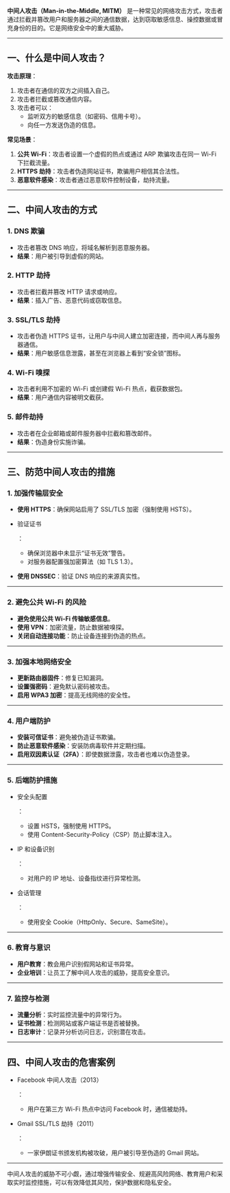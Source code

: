**中间人攻击（Man-in-the-Middle, MITM）** 是一种常见的网络攻击方式，攻击者通过拦截并篡改用户和服务器之间的通信数据，达到窃取敏感信息、操控数据或冒充身份的目的。它是网络安全中的重大威胁。

------

## **一、什么是中间人攻击？**

**攻击原理**：

1. 攻击者在通信的双方之间插入自己。
2. 攻击者拦截或篡改通信内容。
3. 攻击者可以： 
   - 监听双方的敏感信息（如密码、信用卡号）。
   - 向任一方发送伪造的信息。

**常见场景**：

1. **公共 Wi-Fi**：攻击者设置一个虚假的热点或通过 ARP 欺骗攻击在同一 Wi-Fi 下拦截流量。
2. **HTTPS 劫持**：攻击者伪造网站证书，欺骗用户相信其合法性。
3. **恶意软件感染**：攻击者通过恶意软件控制设备，劫持流量。

------

## **二、中间人攻击的方式**

### 1. **DNS 欺骗**

- 攻击者篡改 DNS 响应，将域名解析到恶意服务器。
- **结果**：用户被引导到虚假的网站。

### 2. **HTTP 劫持**

- 攻击者拦截并篡改 HTTP 请求或响应。
- **结果**：插入广告、恶意代码或窃取信息。

### 3. **SSL/TLS 劫持**

- 攻击者伪造 HTTPS 证书，让用户与中间人建立加密连接，而中间人再与服务器通信。
- **结果**：用户敏感信息泄露，甚至在浏览器上看到“安全锁”图标。

### 4. **Wi-Fi 嗅探**

- 攻击者利用不加密的 Wi-Fi 或创建假 Wi-Fi 热点，截获数据包。
- **结果**：用户通信内容被明文截获。

### 5. **邮件劫持**

- 攻击者在企业邮箱或邮件服务器中拦截和篡改邮件。
- **结果**：伪造身份实施诈骗。

------

## **三、防范中间人攻击的措施**

### **1. 加强传输层安全**

- **使用 HTTPS**：确保网站启用了 SSL/TLS 加密（强制使用 HSTS）。

- 验证证书

  ： 

  - 确保浏览器中未显示“证书无效”警告。
  - 对服务器配置强加密算法（如 TLS 1.3）。

- **使用 DNSSEC**：验证 DNS 响应的来源真实性。

------

### **2. 避免公共 Wi-Fi 的风险**

- **避免使用公共 Wi-Fi 传输敏感信息**。
- **使用 VPN**：加密流量，防止数据被嗅探。
- **关闭自动连接功能**：防止设备连接到伪造的热点。

------

### **3. 加强本地网络安全**

- **更新路由器固件**：修复已知漏洞。
- **设置强密码**：避免默认密码被攻击。
- **启用 WPA3 加密**：提高无线网络的安全性。

------

### **4. 用户端防护**

- **安装可信证书**：避免被伪造证书欺骗。
- **防止恶意软件感染**：安装防病毒软件并定期扫描。
- **启用双因素认证（2FA）**：即使数据泄露，攻击者也难以伪造登录。

------

### **5. 后端防护措施**

- 安全头配置

  ： 

  - 设置 HSTS，强制使用 HTTPS。
  - 使用 Content-Security-Policy（CSP）防止脚本注入。

- IP 和设备识别

  ： 

  - 对用户的 IP 地址、设备指纹进行异常检测。

- 会话管理

  ： 

  - 使用安全 Cookie（HttpOnly、Secure、SameSite）。

------

### **6. 教育与意识**

- **用户教育**：教会用户识别假网站和证书异常。
- **企业培训**：让员工了解中间人攻击的威胁，提高安全意识。

------

### **7. 监控与检测**

- **流量分析**：实时监控流量中的异常行为。
- **证书检测**：检测网站或客户端证书是否被替换。
- **日志审计**：记录并分析访问日志，识别潜在攻击。

------

## **四、中间人攻击的危害案例**

- Facebook 中间人攻击（2013）

  ： 

  - 用户在第三方 Wi-Fi 热点中访问 Facebook 时，通信被劫持。

- Gmail SSL/TLS 劫持（2011）

  ： 

  - 一家伊朗证书颁发机构被攻破，用户被引导至伪造的 Gmail 网站。

------

中间人攻击的威胁不可小觑，通过增强传输安全、规避高风险网络、教育用户和采取实时监控措施，可以有效降低其风险，保护数据和隐私安全。